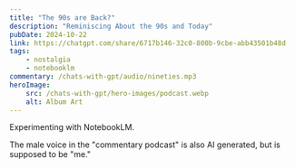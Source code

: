 ```yaml
---
title: "The 90s are Back?"
description: "Reminiscing About the 90s and Today"
pubDate: 2024-10-22
link: https://chatgpt.com/share/6717b146-32c0-800b-9cbe-abb43501b48d
tags:
    - nostalgia
    - notebooklm
commentary: /chats-with-gpt/audio/nineties.mp3
heroImage:
    src: /chats-with-gpt/hero-images/podcast.webp
    alt: Album Art
---
```


Experimenting with NotebookLM.

The male voice in the "commentary podcast" is also AI generated, but is supposed to be "me."
